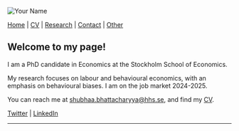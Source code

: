 
![Your Name](assets/images/Handels_sep29_22_fotoJulianaWG_0130_websize.jpg)


<!--<div style="display: flex; align-items: center; justify-content: space-between;">
    <img src="assets/images/Handels_sep29_22_fotoJulianaWG_0130_websize.jpg" alt="Shubhaa Bhattacharyya" style="width: 150px; height: 150px; border-radius: 50%; margin-right: 20px;">
    <div>
       
    </div>
</div>-->

[Home](/) | [CV](/cv) | [Research](/research) | [Contact](/contact) | [Other](/other) 


## Welcome to my page!
I am a PhD candidate in Economics at the Stockholm School of Economics.

My research focuses on labour and behavioural economics, with an emphasis on behavioural biases.
I am on the job market 2024-2025.

You can reach me at [shubhaa.bhattacharyya@hhs.se](mailto:shubhaa.bhattacharyya@hhs.se), and find my [CV](CV_Shubhaa_Bhattacharyya.pdf).

<a href="https://x.com/darklordseuss?t=2A798GJeeGExDBSLuaf4ZQ&s=08" target="_blank"><i class="fab fa-twitter"></i> Twitter</a> | 
<a href="https://se.linkedin.com/in/shubhaa-bhattacharyya-2b81a011b" target="_blank"><i class="fab fa-linkedin"></i> LinkedIn</a>

---
